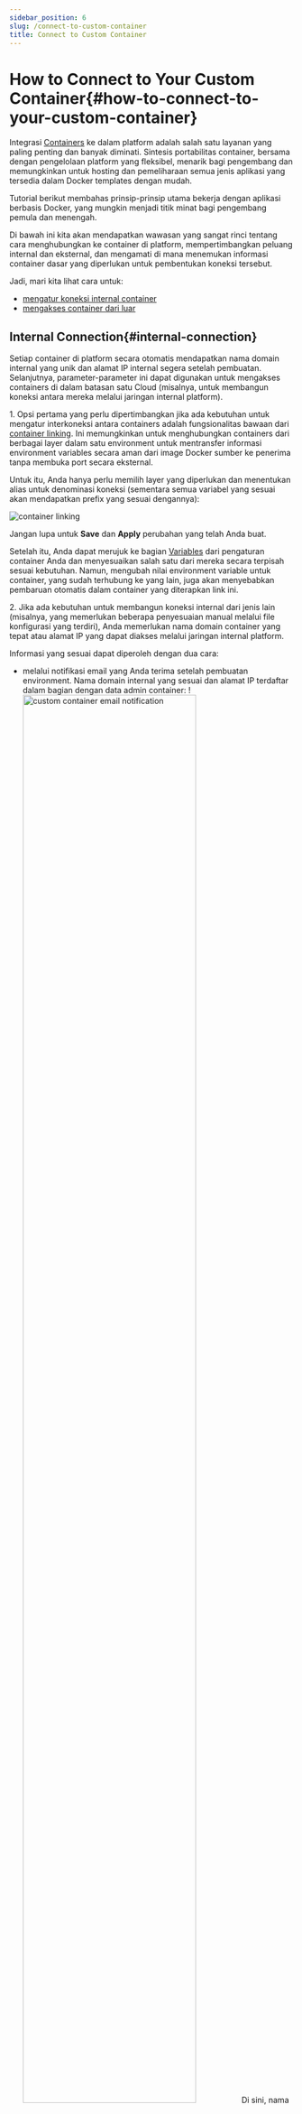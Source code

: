 ```yaml
---
sidebar_position: 6
slug: /connect-to-custom-container
title: Connect to Custom Container
---
```


# How to Connect to Your Custom Container{#how-to-connect-to-your-custom-container}

Integrasi [Containers](<https://docs.dewacloud.com/docs/container-types/>) ke dalam platform adalah salah satu layanan yang paling penting dan banyak diminati. Sintesis portabilitas container, bersama dengan pengelolaan platform yang fleksibel, menarik bagi pengembang dan memungkinkan untuk hosting dan pemeliharaan semua jenis aplikasi yang tersedia dalam Docker templates dengan mudah.

Tutorial berikut membahas prinsip-prinsip utama bekerja dengan aplikasi berbasis Docker, yang mungkin menjadi titik minat bagi pengembang pemula dan menengah.

Di bawah ini kita akan mendapatkan wawasan yang sangat rinci tentang cara menghubungkan ke container di platform, mempertimbangkan peluang internal dan eksternal, dan mengamati di mana menemukan informasi container dasar yang diperlukan untuk pembentukan koneksi tersebut.

Jadi, mari kita lihat cara untuk:

  * [mengatur koneksi internal container](#internal-connection)
  * [mengakses container dari luar](#external-connection)

## Internal Connection{#internal-connection}

Setiap container di platform secara otomatis mendapatkan nama domain internal yang unik dan alamat IP internal segera setelah pembuatan. Selanjutnya, parameter-parameter ini dapat digunakan untuk mengakses containers di dalam batasan satu Cloud (misalnya, untuk membangun koneksi antara mereka melalui jaringan internal platform).

1\. Opsi pertama yang perlu dipertimbangkan jika ada kebutuhan untuk mengatur interkoneksi antara containers adalah fungsionalitas bawaan dari [container linking](<https://docs.dewacloud.com/docs/container-links/>). Ini memungkinkan untuk menghubungkan containers dari berbagai layer dalam satu environment untuk mentransfer informasi environment variables secara aman dari image Docker sumber ke penerima tanpa membuka port secara eksternal.

Untuk itu, Anda hanya perlu memilih layer yang diperlukan dan menentukan alias untuk denominasi koneksi (sementara semua variabel yang sesuai akan mendapatkan prefix yang sesuai dengannya):

<img src="https://assets.dewacloud.com/dewacloud-docs/container/connect-to-custom-container/connect-1.png" alt="container linking" max-width="100%"/>

Jangan lupa untuk **Save** dan **Apply** perubahan yang telah Anda buat.

Setelah itu, Anda dapat merujuk ke bagian [Variables](<https://docs.dewacloud.com/docs/container-variables/>) dari pengaturan container Anda dan menyesuaikan salah satu dari mereka secara terpisah sesuai kebutuhan. Namun, mengubah nilai environment variable untuk container, yang sudah terhubung ke yang lain, juga akan menyebabkan pembaruan otomatis dalam container yang diterapkan link ini.

2\. Jika ada kebutuhan untuk membangun koneksi internal dari jenis lain (misalnya, yang memerlukan beberapa penyesuaian manual melalui file konfigurasi yang terdiri), Anda memerlukan nama domain container yang tepat atau alamat IP yang dapat diakses melalui jaringan internal platform.

Informasi yang sesuai dapat diperoleh dengan dua cara:

  * melalui notifikasi email yang Anda terima setelah pembuatan environment. Nama domain internal yang sesuai dan alamat IP terdaftar dalam bagian dengan data admin container: !
  <img src="https://assets.dewacloud.com/dewacloud-docs/container/connect-to-custom-container/connect-2.png" alt="custom container email notification" width="80%"/> Di sini, nama domain container ditampilkan di string _Access URL_ dan alamat IP internalnya - dalam baris _IP_ di bawah.

  * di dalam dashboard platform, data yang sama dapat ditemukan dengan cara berikut:

    * klik tombol **Open in Browser** di sebelah container yang Anda minati untuk membuka antarmuka node yang diperlukan di tab browser baru, sehingga Anda dapat dengan mudah menyalin domainnya dari bilah alamat.
    <img src="https://assets.dewacloud.com/dewacloud-docs/container/connect-to-custom-container/connect-3.png" alt="container domain name" max-width="100%"/> Atau, cukup klik kanan pada string domain di bawah nama environment (dilingkari di atas) dan salin link yang diberikan.
    * alamat IP internal node dapat dilihat melalui memperluas daftar **Additionally** untuk container yang diperlukan, seperti yang ditunjukkan pada gambar di bawah. 
    <img src="https://assets.dewacloud.com/dewacloud-docs/container/connect-to-custom-container/connect-4.png" alt="container internal IP" max-width="100%"/>

Dengan cara ini, informasi yang diperoleh dapat digunakan untuk membangun koneksi internal ke containers Anda di platform.

## External Connection{#external-connection}

Untuk mengakses container Anda dari luar platform (misalnya, dari Internet), Anda memiliki solusi berikut:

1\. Jika layanan atau aplikasi Anda, yang dijalankan dalam container, mendengarkan port _80_, maka itu akan otomatis diekspos ke jaringan eksternal (melalui nama domain yang ditugaskan) melalui [Shared Load Balancer](<https://docs.dewacloud.com/docs/shared-load-balancer/>) platform.

<img src="https://assets.dewacloud.com/dewacloud-docs/container/connect-to-custom-container/connect-5.png" alt="custom container" max-width="100%"/>

Dalam kasus seperti itu, Anda hanya perlu mengklik **Open in Browser** untuk node terkait untuk meluncurkannya (opsi ini berfungsi untuk koneksi HTTP).

:::note
Jika container Anda tidak memiliki IP eksternal yang dilampirkan, platform melakukan redirect port otomatis. Ini berarti jika aplikasi mendengarkan port custom pada tingkat TCP, platform akan mencoba mendeteksinya secara otomatis dan meneruskan semua permintaan masuk ke nomor port ini. Akibatnya, dalam banyak kasus, aplikasi atau layanan Anda akan menjadi tersedia di Internet di bawah domain node terkait segera setelah pembuatan. Namun, jika Anda ingin melarang kemungkinan seperti itu, Anda dapat menyatakan aturan yang sesuai dalam pengaturan firewall container Anda.
:::

2\. Untuk implementasi yang lebih kompleks, platform menyediakan fungsionalitas [endpoints](<https://docs.dewacloud.com/docs/endpoints/>) khusus (tersedia di bagian dengan nama yang sama dalam **Settings** environment mana pun):

<img src="https://assets.dewacloud.com/dewacloud-docs/container/connect-to-custom-container/connect-6.png" alt="container endpoints" max-width="100%"/>

Ini memungkinkan untuk membagikan port privat yang diperlukan pada container Anda melalui port publik acak yang dipilih di Shared Load Balancer platform, sehingga dapat diakses melalui **Access URL** yang disediakan.

3\. Dan opsi terakhir, yang memberikan kebebasan maksimal (memungkinkan, misalnya, untuk mengamankan koneksi Anda dengan [Custom SSL](<https://docs.dewacloud.com/docs/custom-ssl/>), menghilangkan batasan pada jumlah koneksi yang bersamaan, dll.) adalah melampirkan alamat [public IP](<https://docs.dewacloud.com/docs/public-ip/>) ke container Anda.

<img src="https://assets.dewacloud.com/dewacloud-docs/container/connect-to-custom-container/connect-7.png" alt="container public IP" max-width="100%"/>

Dengan cara ini, aplikasi Anda dapat dikonfigurasi untuk mendengarkan port yang Anda butuhkan dan, dengan cara seperti itu, menjadi dapat diakses melalui jaringan eksternal.

**Catatan:** Opsi Public IP adalah add-on berbayar. Biaya tepat untuk penggunaannya dapat dilihat dengan mengarahkan kursor ke widget harga di bagian kanan wizard topologi Anda atau melalui navigasi ke _[Quotas & Pricing](<https://docs.dewacloud.com/docs/resource-consumption/#how-much-do-resources-cost>)_ > _Pricing_ > _Options_ tab.

Itu saja! Sekarang Anda dapat memanfaatkan opsi koneksi yang paling sesuai di antara yang dijelaskan saat bekerja dengan Docker containers Anda.

Jika Anda menghadapi masalah saat mengatur koneksi ke container Anda di platform, jangan ragu untuk mencari bantuan dari pakar teknis kami di [Stackoverflow](<https://stackoverflow.com/questions/tagged/jelastic>).

## Baca Juga{#whats-next}

  * [Container Types](<https://docs.dewacloud.com/docs/container-types/>)
  * [Custom Container SSH Access](<https://docs.dewacloud.com/docs/custom-container-ssh-access/>) 
  * [Container Linking](<https://docs.dewacloud.com/docs/container-links/>) 
  * [Public IP](<https://docs.dewacloud.com/docs/public-ip/>) 
  * [Endpoints](<https://docs.dewacloud.com/docs/endpoints/>)